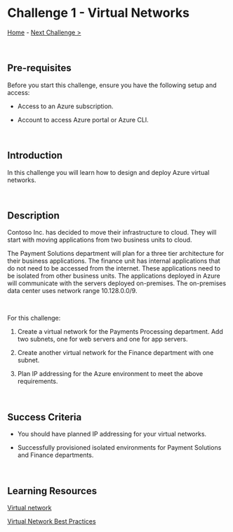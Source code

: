 

# Challenge 1 - Virtual Networks

[Home](../README.md) - [Next Challenge >](./Challenge-2.md)

<br />

## Pre-requisites

Before you start this challenge, ensure you have the following setup and access:

- Access to an Azure subscription.

- Account to access Azure portal or Azure CLI.

<br />

## Introduction

In this challenge you will learn how to design and deploy Azure virtual networks.

<br />

## Description

Contoso Inc. has decided to move their infrastructure to cloud. They will start with moving applications from two business units to cloud.

The Payment Solutions department will plan for a three tier architecture for their business applications. The finance unit has internal applications that do not need to be accessed from the internet. These applications need to be isolated from other business units. The applications deployed in Azure will communicate with the servers deployed on-premises. The on-premises data center uses network range 10.128.0.0/9.

<br />

For this challenge:

1. Create a virtual network for the Payments Processing department. Add two subnets, one for web servers and one for app servers.

2. Create another virtual network for the Finance department with one subnet.

3. Plan IP addressing for the Azure environment to meet the above requirements.

<br />

## Success Criteria

- You should have planned IP addressing for your virtual networks.

- Successfully provisioned isolated environments for Payment Solutions and Finance departments.

<br />

## Learning Resources

[Virtual network](https://docs.microsoft.com/en-us/azure/virtual-network/virtual-networks-overview)

[Virtual Network Best Practices](https://docs.microsoft.com/en-us/azure/virtual-network/concepts-and-best-practices)
